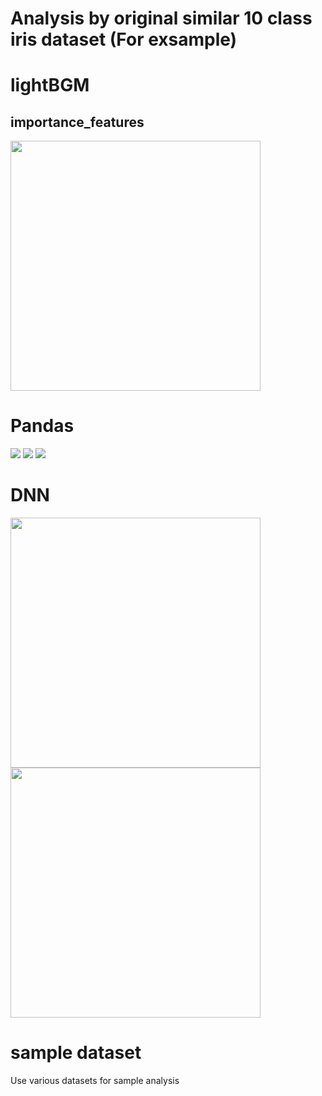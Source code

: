 # Analysis by original similar 10 class iris dataset (For exsample)


# lightBGM 

## importance_features

<img src="https://user-images.githubusercontent.com/48679574/108627938-592ff480-749b-11eb-80a5-c8f3962ca533.png" width="400px">

# Pandas 

<img src="https://user-images.githubusercontent.com/48679574/108627986-9f855380-749b-11eb-8b9a-817a9d86a79c.png">

<img src="https://user-images.githubusercontent.com/48679574/108627995-a7dd8e80-749b-11eb-9527-0d47fb05c47e.png">

<img src="https://user-images.githubusercontent.com/48679574/108628000-af049c80-749b-11eb-8d82-d0a883f1823b.png">

# DNN

<img src="https://user-images.githubusercontent.com/48679574/108628064-03a81780-749c-11eb-8581-55eccbf78769.png" width="400px"><img src="https://user-images.githubusercontent.com/48679574/108628071-0a368f00-749c-11eb-9106-55b1a96e880f.png" width="400px">


# sample dataset

Use various datasets for sample analysis
